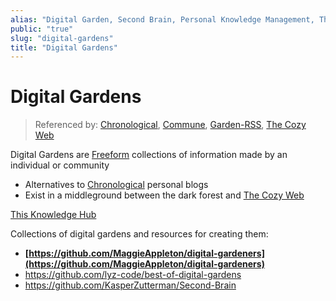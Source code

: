 ```yaml
---
alias: "Digital Garden, Second Brain, Personal Knowledge Management, The Zettelkasten Method"
public: "true"
slug: "digital-gardens"
title: "Digital Gardens"
---
```

# Digital Gardens

> Referenced by: [Chronological](/garden/chronological/index.md), [Commune](/garden/commune/index.md), [Garden-RSS](/garden/garden-rss/index.md), [The Cozy Web](/garden/the-cozy-web/index.md)

Digital Gardens are [Freeform](/garden/freeform/index.md) collections of information made by an individual or community
- Alternatives to [Chronological](/garden/chronological/index.md) personal blogs
- Exist in a middleground between the dark forest and [The Cozy Web](/garden/the-cozy-web/index.md)

[This Knowledge Hub](/garden/this-knowledge-hub/index.md)

Collections of digital gardens and resources for creating them:
- **[https://github.com/MaggieAppleton/digital-gardeners](https://github.com/MaggieAppleton/digital-gardeners)**
- https://github.com/lyz-code/best-of-digital-gardens
- https://github.com/KasperZutterman/Second-Brain
